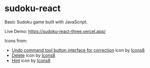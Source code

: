 # sudoku-react

Basic Sudoku game built with JavaScript.

Live Demo: <https://sudoku-react-three.vercel.app/>

Icons from:

* <a target="_blank" href="https://icons8.com/icon/Z3rk9mX3fufX/undo-command-tool-button-interface-for-correction">Undo command tool button interface for correction</a> icon by <a target="_blank" href="https://icons8.com">Icons8</a>
* <a target="_blank" href="https://icons8.com/icon/8112/close">Delete</a> icon by <a target="_blank" href="https://icons8.com">Icons8</a>
* <a target="_blank" href="https://icons8.com/icon/20183/light-on">Hint</a> icon by <a target="_blank" href="https://icons8.com">Icons8</a>
